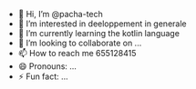 - 👋 Hi, I’m @pacha-tech
- 👀 I’m interested in deeloppement in generale
- 🌱 I’m currently learning the kotlin language
- 💞️ I’m looking to collaborate on ...
- 📫 How to reach me 655128415
- 😄 Pronouns: ...
- ⚡ Fun fact: ...

<!---
pacha-tech/pacha-tech is a ✨ special ✨ repository because its `README.md` (this file) appears on your GitHub profile.
You can click the Preview link to take a look at your changes.
--->
